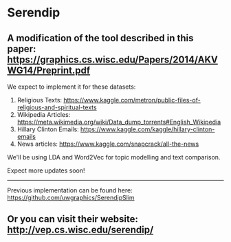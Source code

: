 # Serendip
A modification of the tool described in this paper: https://graphics.cs.wisc.edu/Papers/2014/AKVWG14/Preprint.pdf
---

We expect to implement it for these datasets:
1) Religious Texts: https://www.kaggle.com/metron/public-files-of-religious-and-spiritual-texts
2) Wikipedia Articles: https://meta.wikimedia.org/wiki/Data_dump_torrents#English_Wikipedia
3) Hillary Clinton Emails: https://www.kaggle.com/kaggle/hillary-clinton-emails
4) News articles: https://www.kaggle.com/snapcrack/all-the-news

We'll be using LDA and Word2Vec for topic modelling and text comparison.

Expect more updates soon!

---
Previous implementation can be found here: https://github.com/uwgraphics/SerendipSlim

Or you can visit their website: http://vep.cs.wisc.edu/serendip/
---
